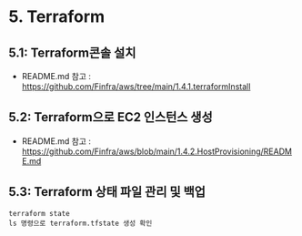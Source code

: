 
# 5. Terraform
## 5.1: Terraform콘솔 설치
* README.md 참고 : https://github.com/Finfra/aws/tree/main/1.4.1.terraformInstall


## 5.2: Terraform으로 EC2 인스턴스 생성
* README.md 참고 : https://github.com/Finfra/aws/blob/main/1.4.2.HostProvisioning/README.md

## 5.3: Terraform 상태 파일 관리 및 백업
```
terraform state 
ls 명령으로 terraform.tfstate 생성 확인 
```

